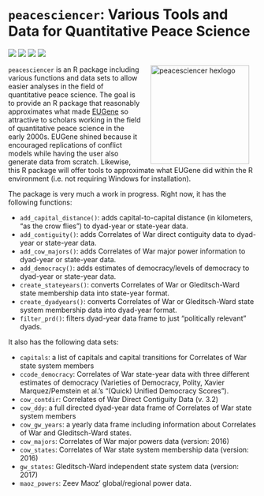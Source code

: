 
# `peacesciencer`: Various Tools and Data for Quantitative Peace Science

[![](https://www.r-pkg.org/badges/version/peacesciencer?color=green)](https://cran.r-project.org/package=peacesciencer)
[![](http://cranlogs.r-pkg.org/badges/grand-total/peacesciencer?color=green)](https://cran.r-project.org/package=peacesciencer)
[![](http://cranlogs.r-pkg.org/badges/last-month/peacesciencer?color=green)](https://cran.r-project.org/package=peacesciencer)
[![](http://cranlogs.r-pkg.org/badges/last-week/peacesciencer?color=green)](https://cran.r-project.org/package=peacesciencer)

<img src="http://svmiller.com/images/peacesciencer-hexlogo.png" alt="peacesciencer  hexlogo" align="right" width="200" style="padding: 0 15px; float: right;"/>

`peacesciencer` is an R package including various functions and data
sets to allow easier analyses in the field of quantitative peace
science. The goal is to provide an R package that reasonably
approximates what made
[EUGene](https://journals.sagepub.com/doi/abs/10.1177/0738894211413055)
so attractive to scholars working in the field of quantitative peace
science in the early 2000s. EUGene shined because it encouraged
replications of conflict models while having the user also generate data
from scratch. Likewise, this R package will offer tools to approximate
what EUGene did within the R environment (i.e. not requiring Windows for
installation).

The package is very much a work in progress. Right now, it has the
following functions:

  - `add_capital_distance()`: adds capital-to-capital distance (in
    kilometers, “as the crow flies”) to dyad-year or state-year data.
  - `add_contiguity()`: adds Correlates of War direct contiguity data to
    dyad-year or state-year data.
  - `add_cow_majors()`: adds Correlates of War major power information
    to dyad-year or state-year data.
  - `add_democracy()`: adds estimates of democracy/levels of democracy
    to dyad-year or state-year data.
  - `create_stateyears()`: converts Correlates of War or Gleditsch-Ward
    state membership data into state-year format.
  - `create_dyadyears()`: converts Correlates of War or Gleditsch-Ward
    state system membership data into dyad-year format.
  - `filter_prd()`: filters dyad-year data frame to just “politically
    relevant” dyads.

It also has the following data sets:

  - `capitals`: a list of capitals and capital transitions for
    Correlates of War state system members
  - `ccode_democracy`: Correlates of War state-year data with three
    different estimates of democracy (Varieties of Democracy, Polity,
    Xavier Marquez/Pemstein et al.’s “(Quick) Unified Democracy
    Scores”).
  - `cow_contdir`: Correlates of War Direct Contiguity Data (v. 3.2)
  - `cow_ddy`: a full directed dyad-year data frame of Correlates of War
    state system members
  - `cow_gw_years`: a yearly data frame including information about
    Correlates of War and Gleditsch-Ward states.
  - `cow_majors`: Correlates of War major powers data (version: 2016)
  - `cow_states`: Correlates of War state system membership data
    (version: 2016)
  - `gw_states`: Gleditsch-Ward independent state system data (version:
    2017)
  - `maoz_powers`: Zeev Maoz’ global/regional power data.
